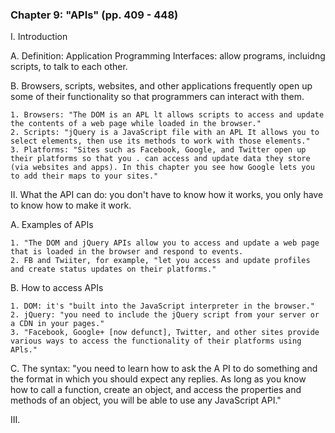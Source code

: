 ### Chapter 9: "APIs" (pp. 409 - 448)

I. Introduction

  A. Definition: Application Programming Interfaces: allow programs, incluidng scripts, to talk to each other.

  B. Browsers, scripts, websites, and other applications frequently open up some of their functionality so that programmers can interact with them.
  
    1. Browsers: "The DOM is an APL lt allows scripts to access and update the contents of a web page while loaded in the browser."
    2. Scripts: "jQuery is a JavaScript file with an APL It allows you to select elements, then use its methods to work with those elements."
    3. Platforms: "Sites such as Facebook, Google, and Twitter open up their platforms so that you . can access and update data they store (via websites and apps). In this chapter you see how Google lets you to add their maps to your sites."

II. What the API can do: you don't have to know how it works, you only have to know how to make it work.

  A. Examples of APIs
  
    1. "The DOM and jQuery APIs allow you to access and update a web page that is loaded in the browser and respond to events. 
    2. FB and Twiiter, for example, "let you access and update profiles and create status updates on their platforms."

  B. How to access APIs

    1. DOM: it's "built into the JavaScript interpreter in the browser."
    2. jQuery: "you need to include the jQuery script from your server or a CDN in your pages."
    3. "Facebook, Google+ [now defunct], Twitter, and other sites provide various ways to access the functionality of their platforms using APls."

  C. The syntax: "you need to learn how to ask the A PI to do something and the format in which you should expect any replies. As long as you know how to call a function, create an object, and access the properties and methods of an object, you will be able to use any JavaScript API."

III. 